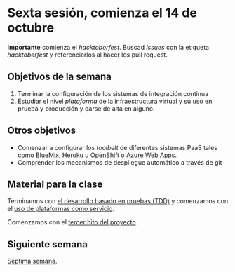 # Sexta sesión, comienza el 14 de octubre

**Importante** comienza el *hacktoberfest*. Buscad *issues* con la
etiqueta *hacktoberfest* y referenciarlos al hacer los pull request.

## Objetivos de la semana

1. Terminar la configuración de los sistemas de integración continua
2. Estudiar el nivel *plataforma* de la infraestructura virtual y su uso en prueba y producción y darse de alta en alguno.

## Otros objetivos

* Comenzar a configurar los *toolbelt* de diferentes sistemas PaaS tales como BlueMix, Heroku u OpenShift o Azure Web Apps.
* Comprender los mecanismos de despliegue automático a través de git

## Material para la clase

Terminamos con
[el desarrollo basado en pruebas (TDD)](http://jj.github.io/IV/documentos/temas/Desarrollo_basado_en_pruebas)
y comenzamos con el
[uso de plataformas como servicio](http://jj.github.io/IV/documentos/temas/PaaS). 

Comenzamos con el
[tercer hito del proyecto]().

## Siguiente semana

[Séptima semana](semana-07.md).


